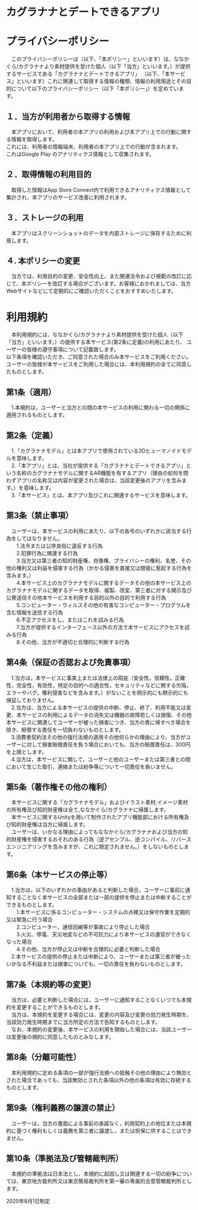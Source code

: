 # カグラナナとデートできるアプリ  

# プライバシーポリシー
 
　このプライバシーポリシーは（以下、「本ポリシー」といいます）は、ななかぐら/カグラナナより素材提供を受けた個人（以下「当方」といいます。）が提供するサービスである「カグラナナとデートできるアプリ」
（以下、「本サービス」といいます）これに関連して取得する情報の種類、情報の利用用途とその目的について以下のプライバシーポリシー（以下「本ポリシー」）を定めています。
 
## １．当方が利用者から取得する情報
　本アプリにおいて、利用者の本アプリの利用および本アプリ上での行動に関する情報を取得します。  
 これには、利用者の情報端末、利用者の本アプリ上での行動が含まれます。    
 これはGoogle Play のアナリティクス情報として収集されます。
 
## ２．取得情報の利用目的
　取得した情報はApp Store Connect内で利用できるアナリティクス情報として集計され、本アプリのサービス改善に利用されます。
 
## ３．ストレージの利用
　本アプリはスクリーンショットのデータを内部ストレージに保存するために利用します。
 
## ４. 本ポリシーの変更
　当方では、利用目的の変更、安全性向上、また関連法令および規範の改訂に応じて、本ポリシーを改訂する場合がございます。お客様におかれましては、当方Webサイトなどにて定期的にご確認いただくことをおすすめいたします。

# 利用規約
 
　本利用規約には、ななかぐら/カグラナナより素材提供を受けた個人（以下「当方」といいます。）の提供する本サービス(第2条に定義)の利用にあたり、 ユーザーの皆様の遵守事項について記載致します。  
以下条項を確認いただき、ご同意された場合のみ本サービスをご利用ください。  
ユーザーの皆様が本サービスをご利用した場合には、本利用規約の全てに同意したものとします。
  
## 第1条（適用）
　1.本規約は，ユーザーと当方との間の本サービスの利用に関わる一切の関係に適用されるものとします。  
 
## 第2条（定義）
　1.「カグラナナモデル」とは本アプリで使用されている3Dヒューマノイドモデルを意味します。  
　2.「本アプリ」とは、当社が提供する「カグラナナとデートできるアプリ」という名称のカグラナナモデルに関するAR機能を有するアプリ（理由の如何を問わずアプリの名称又は内容が変更された場合は、当該変更後のアプリを含みます。）を意味します。  
　3.「本サービス」とは、本アプリ及びこれに関連するサービスを意味します。  
   
## 第3条（禁止事項）
　ユーザーは、本サービスの利用にあたり、以下の各号のいずれかに該当する行為をしてはなりません。  
　　1.法令または公序良俗に違反する行為  
　　2.犯罪行為に関連する行為  
　　3.当方又は第三者の知的財産権、肖像権、プライバシーの権利、名誉、その他の権利又は利益を侵害する行為（かかる侵害を直接又は間接に惹起する行為を含みます。）  
　　4.本サービス上のカグラナナモデルに関するデータその他の本サービス上のカグラナナモデルに関するデータを取得、複製、改変、第三者に対する開示及び公衆送信その他本サービスを利用する目的以外の目的で利用する行為  
　　5.コンピューター・ウィルスその他の有害なコンピューター・プログラムを含む情報を送信する行為  
　　6.不正アクセスをし，またはこれを試みる行為  
　　7.当方が提供するインターフェース以外の方法で本サービスにアクセスを試みる行為  
　　8.その他、当方が不適切と合理的に判断する行為  
    
## 第4条（保証の否認および免責事項）
　1.当方は，本サービスに事実上または法律上の瑕疵（安全性，信頼性，正確性，完全性，有効性，特定の目的への適合性，セキュリティなどに関する欠陥，エラーやバグ，権利侵害などを含みます。）がないことを明示的にも黙示的にも保証しておりません。  
　2.当方は、当方による本サービスの提供の中断、停止、終了、利用不能又は変更、本サービスの利用によるデータの消失又は機器の故障若しくは損傷、その他本サービスに関連してユーザーが被った損害につき、当方の責に帰すべき場合を除き、賠償する責任を一切負わないものとします。  
　3.消費者契約法その他の強行法規の適用その他何らかの理由により、当方がユーザーに対して損害賠償責任を負う場合においても、当方の賠償責任は、300円を上限とします。  
　4.当方は，本サービスに関して，ユーザーと他のユーザーまたは第三者との間において生じた取引，連絡または紛争等について一切責任を負いません。  
       
## 第5条（著作権その他の権利）
　本サービスに関する「カグラナナモデル」およびイラスト素材,イメージ素材の所有権及び知的財産権は全て,ななかぐら/カグラナナに帰属します。  
　本サービスに関するUnityを用いて制作されたアプリ機能部における所有権及び知的財産権は当方に帰属します。  
　ユーザーは、いかなる理由によってもななかぐら/カグラナナおよび当方の知的財産権を侵害するおそれのある行為（逆アセンブル、逆コンパイル、リバースエンジニアリングを含みますが、これに限定されません。）をしないものとします。  
     
## 第6条（本サービスの停止等）
　1.当方は，以下のいずれかの事由があると判断した場合，ユーザーに事前に通知することなく本サービスの全部または一部の提供を停止または中断することができるものとします。    
　　1.本サービスに係るコンピューター・システムの点検又は保守作業を定期的又は緊急に行う場合    
　　2.コンピューター、通信回線等が事故により停止した場合    
　　3.火災、停電、天災地変などの不可抗力により本サービスの運営ができなくなった場合    
　　4.その他、当方が停止又は中断を合理的に必要と判断した場合  
　2.本サービスの提供の停止または中断により、ユーザーまたは第三者が被ったいかなる不利益または損害についても，一切の責任を負わないものとします。    
 
## 第7条（本規約等の変更）
　当方は、必要と判断した場合には，ユーザーに通知することなくいつでも本規約を変更することができるものとします。  
　当方は、本規約を変更する場合には、変更の内容及び変更の効力発生時期を、当該効力発生時期までに当方所定の方法で告知するものとします。  
　なお、本規約の変更後、本サービスの利用を開始した場合には、当該ユーザーは変更後の規約に同意したものとみなします。  
  
## 第8条（分離可能性）
　本利用規約に定める条項の一部が強行法規への抵触その他の理由により無効とされた場合であっても、当該無効とされた条項以外の他の条項は有効に存続するものとします。  
 
## 第9条（権利義務の譲渡の禁止）
　ユーザーは，当方の書面による事前の承諾なく，利用契約上の地位または本規約に基づく権利もしくは義務を第三者に譲渡し，または担保に供することはできません。  
 
## 第10条（準拠法及び管轄裁判所）
　本規約の準拠法は日本法とし、本規約に起因し又は関連する一切の紛争については、東京地方裁判所又は東京簡易裁判所を第一審の専属的合意管轄裁判所とします。  
    
    
 2020年8月1日制定
  


